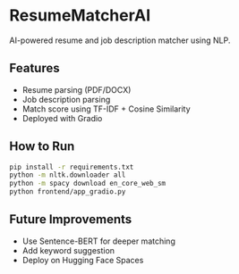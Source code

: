# ResumeMatcherAI

AI-powered resume and job description matcher using NLP.

## Features
- Resume parsing (PDF/DOCX)
- Job description parsing
- Match score using TF-IDF + Cosine Similarity
- Deployed with Gradio

## How to Run
```bash
pip install -r requirements.txt
python -m nltk.downloader all
python -m spacy download en_core_web_sm
python frontend/app_gradio.py
```

## Future Improvements
- Use Sentence-BERT for deeper matching
- Add keyword suggestion
- Deploy on Hugging Face Spaces
